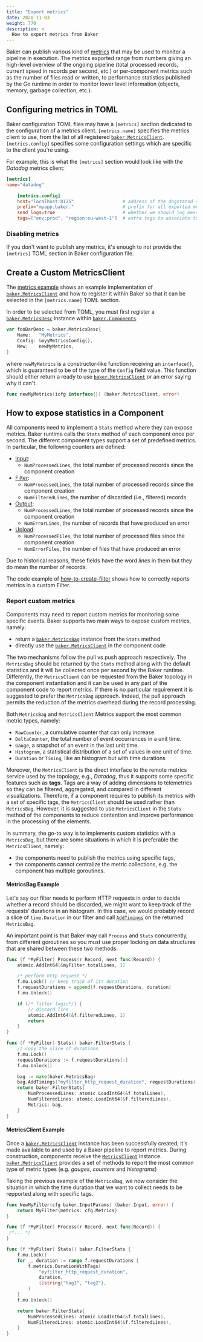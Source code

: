 ```yaml
---
title: "Export metrics"
date: 2020-11-03
weight: 770
description: >
  How to export metrics from Baker
---
```


Baker can publish various kind of [metrics](/docs/core-concepts/#metrics) that may
be used to monitor a pipeline in execution. The metrics exported range from numbers
giving an high-level overview of the ongoing pipeline (total processed records, 
current speed in records per second, etc.) or per-component metrics such as the 
number of files read or written, to performance statistics published by the Go 
runtime in order to monitor lower level information (objects, memory, garbage 
collection, etc.).

## Configuring metrics in TOML

Baker configuration TOML files may have a `[metrics]` section dedicated to the 
configuration of a metrics client.
`[metrics.name]` specifies the metrics client to use, from the list of all registered 
[`baker.MetricsClient`](https://pkg.go.dev/github.com/AdRoll/baker#MetricsClient).
`[metrics.config]` specifies some configuration settings which are specific to 
the client you're using.

For example, this is what the `[metrics]` section would look like with the *Datadog*
metrics client:

```toml
[metrics]
name="datadog"

    [metrics.config]
    host="localhost:8125"                  # address of the dogstatsd client to which send metrics to
    prefix="myapp.baker."                  # prefix for all exported metric names
    send_logs=true                         # whether we should log messages (as Dogstatd events) or not 
    tags=["env:prod", "region:eu-west-1"]  # extra tags to associate to all exported metrics 
```

### Disabling metrics

If you don't want to publish any metrics, it's enough to not provide the `[metrics]` TOML 
section in Baker configuration file.


## Create a Custom MetricsClient

The [metrics example](https://github.com/AdRoll/baker/tree/main/examples/metrics) shows an
example implementation of
[`baker.MetricsClient`](https://pkg.go.dev/github.com/AdRoll/baker#MetricsClient)
and how to register it within Baker so that it can be selected in the
`[metrics.name]` TOML section.

In order to be selected from TOML, you must first register a 
[`baker.MetricsDesc`](https://pkg.go.dev/github.com/AdRoll/baker#MetricsDesc) 
instance within [`baker.Components`](https://pkg.go.dev/github.com/AdRoll/baker#Components).

```go
var fooBarDesc = baker.MetricsDesc{
	Name:   "MyMetrics",
	Config: &myyMetricsConfig{},
	New:    newMyMetrics,
}
```

where `newMyMetrics` is a constructor-like function receiving an `interface{}`,
which is guaranteed to be of the type of the `Config` field value. This function
should either return a ready to use
[`baker.MetricsClient`](https://pkg.go.dev/github.com/AdRoll/baker#MetricsClient)
or an error saying why it can't.

```go
func newMyMetrics(icfg interface{}) (baker.MetricsClient, error)
```

## How to expose statistics in a Component

All components need to implement a `Stats` method where they can expose metrics. Baker 
runtime calls the `Stats` method of each component once per second. The different component 
types support a set of predefined metrics. In particular, the following counters are defined:

- [Input](https://pkg.go.dev/github.com/AdRoll/baker#InputStats):
    - `NumProcessedLines`, the total number of processed records since the component creation
- [Filter](https://pkg.go.dev/github.com/AdRoll/baker#FilterStats):
    - `NumProcessedLines`, the total number of processed records since the component creation
    - `NumFilteredLines`, the number of discarded (i.e., filtered) records
- [Output](https://pkg.go.dev/github.com/AdRoll/baker#OutputStats):
    - `NumProcessedLines`, the total number of processed records since the component creation
    - `NumErrorLines`, the number of records that have produced an error
- [Upload](https://pkg.go.dev/github.com/AdRoll/baker#UploadStats):
    - `NumProcessedFiles`, the total number of processed files since the component creation
    - `NumErrorFiles`, the number of files that have produced an error

Due to historical reasons, these fields have the word _lines_ in them but they do 
mean the number of records.

The code example of 
[how-to-create-filter](https://getbaker.io/docs/how-tos/create_filter/#processing-records) 
shows how to correctly reports metrics in a custom Filter.

### Report custom metrics

Components may need to report custom metrics for monitoring some specific events. 
Baker supports two main ways to expose custom metrics, namely:

- return a 
[`baker.MetricsBag`](https://pkg.go.dev/github.com/AdRoll/baker#MetricsBag)
instance from the `Stats` method 
- directly use the 
[`baker.MetricsClient`](https://pkg.go.dev/github.com/AdRoll/baker#MetricsClient) in 
the component code

The two mechanisms follow the pull vs push approach respectively.
The `MetricsBag` should be returned by the `Stats` method along with the default
statistics and it will be collected once per second by the Baker runtime. Differently,
the `MetricsClient` can be requested from the Baker topology in the component
instantiation and it can be used in any part of the component code to report metrics.
If there is no particular requirement it is suggested to prefer the `MetricsBag` approach. 
Indeed, the pull approach permits the reduction of the metrics overhead during the 
record processing.

Both `MetricsBag` and `MetricsClient` Metrics support the most common metric types,
namely:
- `RawCounter`, a cumulative counter that can only increase.
- `DeltaCounter`, the total number of event occurrences in a unit time.
- `Gauge`, a snapshot of an event in the last unit time. 
- `Histogram`, a statistical distribution of a set of values in one unit 
of time.
- `Duration` or `Timing`, like an histogram but with time durations

Moreover, the `MetricsClient` is the direct interface to the remote metrics service 
used by the topology, e.g., *Datadog*, thus it supports some specific features such 
as **tags**.
Tags are a way of adding dimensions to telemetries so they can be filtered, 
aggregated, and compared in different visualizations.
Therefore, if a component requires to publish its metrics with a set of specific tags, the 
`MetricsClient` should be used rather than `MetricsBag`.
However, it is suggested to use `MetricsClient` in the `Stats` method of the 
components to reduce contention and improve performance in the processing of the 
elements.

In summary, the go-to way is to implements custom statistics with a `MetricsBag`, but 
there are some situations in which it is preferable the `MetricsClient`, namely:
- the components need to publish the metrics using specific tags,
- the components cannot centralize the metric collections, e.g. the component has 
multiple goroutines.

#### MetricsBag Example

Let's say our filter needs to perform HTTP requests in order to decide whether a 
record should be discarded, we might want to keep track of the requests' durations 
in an histogram. In this case, we would probably record a slice of `time.Duration` in 
our filter and call 
[`AddTimings`](https://pkg.go.dev/github.com/AdRoll/baker#MetricsBag.AddTimings) on
the returned `MetricsBag`.

An important point is that Baker may call `Process` and `Stats` concurrently, from 
different goroutines so you must use proper locking on data structures that are
shared between these two methods. 

```go
func (f *MyFilter) Process(r Record, next func(Record)) {
    atomic.AddInt64(&myFilter.totalLines, 1)

    /* perform http request */
    f.mu.Lock() // keep track of its duration
    f.requestDurations = append(f.requestDurations, duration)
    f.mu.Unlock()

    if (/* filter logic*/) {
        // discard line
        atomic.AddInt64(&f.filteredLines, 1)
        return
    }
}

func (f *MyFilter) Stats() baker.FilterStats {
    // copy the slice of durations
    f.mu.Lock()
    requestDurations := f.requestDurations[:]
    f.mu.Unlock()

    bag := make(baker.MetricsBag)
    bag.AddTimings("myfilter_http_request_duration", requestDurations)
    return baker.FilterStats{
        NumProcessedLines: atomic.LoadInt64(&f.totalLines),
        NumFilteredLines: atomic.LoadInt64(&f.filteredLines),
        Metrics: bag,
    }
}
```

#### MetricsClient Example

Once a 
[`baker.MetricsClient`](https://pkg.go.dev/github.com/AdRoll/baker#MetricsClient) 
instance has been successfully created, it's made available to and used by a Baker 
pipeline to report metrics. During construction, components receive the 
[`MetricsClient`](https://pkg.go.dev/github.com/AdRoll/baker#MetricsClient) instance.
[`baker.MetricsClient`](https://pkg.go.dev/github.com/AdRoll/baker#MetricsClient) 
provides a set of methods to report the most common type of metric types (e.g. 
*gauges*, *counters* and *histograms*)

Taking the previous example of the `MetricsBag`, we now consider the situation in 
which the time duration that we want to collect needs to be repported along with specific 
tags.

```go
func NewMyFilter(cfg baker.InputParams) (baker.Input, error) {
    return MyFilter{metrics: cfg.Metrics}
}

func (f *MyFilter) Process(r Record, next func(Record)) {
 /*... */
}

func (f *MyFilter) Stats() baker.FilterStats {
    f.mu.Lock()
    for _, duration := range f.requestDurations {
        f.metrics.DurationWithTags(
            "myfilter_http_request_duration", 
            duration, 
            []string{"tag1", "tag2"},
        )
    }
    f.mu.Unlock()

    return baker.FilterStats{
        NumProcessedLines: atomic.LoadInt64(&f.totalLines),
        NumFilteredLines: atomic.LoadInt64(&f.filteredLines),
    }
}
```
